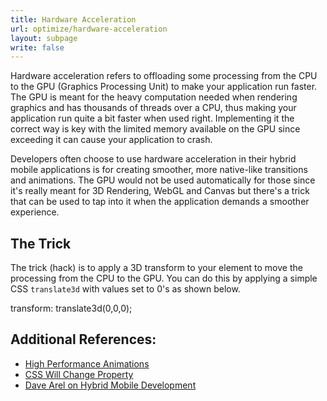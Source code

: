 ```yaml
---
title: Hardware Acceleration
url: optimize/hardware-acceleration
layout: subpage
write: false
---
```


Hardware acceleration refers to offloading some processing from the CPU to the GPU (Graphics Processing Unit) to make your application run faster. The GPU is meant for the heavy computation needed when rendering graphics and has thousands of threads over a CPU, thus making your application run quite a bit faster when used right. Implementing it the correct way is key with the limited memory available on the GPU since exceeding it can cause your application to crash.

Developers often choose to use hardware acceleration in their hybrid mobile applications is for creating smoother, more native-like transitions and animations. The GPU would not be used automatically for those since it's really meant for 3D Rendering, WebGL and Canvas but there's a trick that can be used to tap into it when the application demands a smoother experience.

## The Trick

The trick (hack) is to apply a 3D transform to your element to move the processing from the CPU to the GPU. You can do this by applying a simple CSS `translate3d` with values set to 0's as shown below.

transform: translate3d(0,0,0);

## Additional References:

+ [High Performance Animations](http://www.html5rocks.com/en/tutorials/speed/high-performance-animations/)
+ [CSS Will Change Property](https://dev.opera.com/articles/css-will-change-property/)
+ [Dave Arel on Hybrid Mobile Development](http://www.infoq.com/interviews/arel-hybrid-mobile-development)
